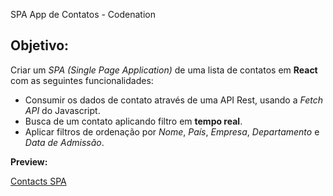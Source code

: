 SPA App de Contatos - Codenation

## Objetivo:
Criar um *SPA (Single Page Application)* de uma lista de contatos em **React** com as seguintes funcionalidades:

-  Consumir os dados de contato através de uma API Rest, usando a *Fetch API* do Javascript.
-  Busca de um contato aplicando filtro em **tempo real**.
-  Aplicar filtros de ordenação por *Nome*, *País*, *Empresa*, *Departamento* e *Data de Admissão*.

**Preview:**

[Contacts SPA](https://vimeo.com/414861574/cb0d443103)

